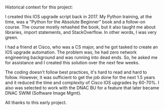 Historical context for this project:

I created this IOS upgrade script back in 2017.  My Python training, at the time, was a "Python for the Absolute Beginner"
book and a follow-on course.  The course mostly rehashed the book, but it also taught me about libraries, import statements, 
and StackOverflow.  In other words, I was very green.

I had a friend at Cisco, who was a CS major, and he got tasked to create an IOS upgrade automation.  The problem was,
he had zero network engineering background and was running into dead ends.  So, he asked me for assistance and I created 
this solution over the next few weeks.

The coding doesn't follow best practices, it's hard to read and hard to follow.  However, it was sufficient to get the 
job done for the next 1.5 years and it reduced the time and complexity of Cisco IOS upgrades by 60-70%.  I also was 
selected to work with the DNAC BU for a feature that later became DNAC SWIM (Software Image Mgmt).  

All thanks to this early project.